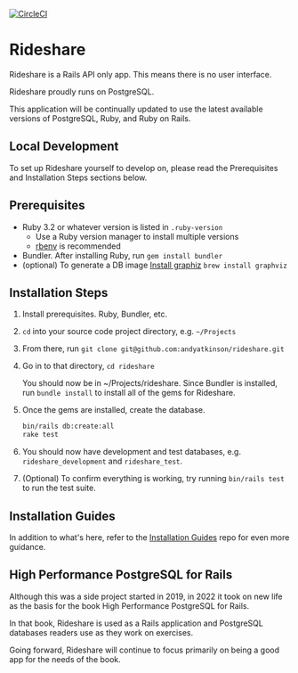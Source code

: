 [![CircleCI](https://circleci.com/gh/andyatkinson/rideshare.svg?style=svg)](https://circleci.com/gh/andyatkinson/rideshare)

# Rideshare

Rideshare is a Rails API only app. This means there is no user interface.

Rideshare proudly runs on PostgreSQL.

This application will be continually updated to use the latest available versions of PostgreSQL, Ruby, and Ruby on Rails.

## Local Development

To set up Rideshare yourself to develop on, please read the Prerequisites and Installation Steps sections below.

## Prerequisites

- Ruby 3.2 or whatever version is listed in `.ruby-version`
    - Use a Ruby version manager to install multiple versions
    - [rbenv](https://github.com/rbenv/rbenv) is recommended
- Bundler. After installing Ruby, run `gem install bundler`
- (optional) To generate a DB image [Install graphiz](https://voormedia.github.io/rails-erd/install.html)
    `brew install graphviz`


## Installation Steps

1. Install prerequisites. Ruby, Bundler, etc.
1. `cd` into your source code project directory, e.g. `~/Projects`
1. From there, run `git clone git@github.com:andyatkinson/rideshare.git`
1. Go in to that directory, `cd rideshare`

    You should now be in ~/Projects/rideshare. Since Bundler is installed, run `bundle install` to install all of the gems for Rideshare.

1. Once the gems are installed, create the database.

    ```sh
    bin/rails db:create:all
    rake test
    ```

1. You should now have development and test databases, e.g. `rideshare_development` and `rideshare_test`.
1. (Optional) To confirm everything is working, try running `bin/rails test` to run the test suite.

## Installation Guides

In addition to what's here, refer to the [Installation Guides](https://github.com/andyatkinson/installation_guides) repo for even more guidance.


## High Performance PostgreSQL for Rails

Although this was a side project started in 2019, in 2022 it took on new life as the basis for the book High Performance PostgreSQL for Rails.

In that book, Rideshare is used as a Rails application and PostgreSQL databases readers use as they work on exercises.

Going forward, Rideshare will continue to focus primarily on being a good app for the needs of the book.

